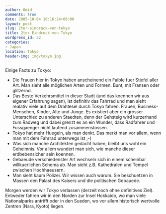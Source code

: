 ```yaml
---
author: Omid
comments: true
date: 2005-10-04 10:16:24+00:00
layout: post
slug: 2ter-eindruck-von-tokyo
title: 2ter Eindruck von Tokyo
wordpress_id: 32
categories:
- Japan
location: Tokyo
header-img: img/tokyo.jpg
---
```


Einige Facts zu Tokyo:

  * Die Frauen hier in Tokyo haben anscheinend ein Faible fuer Stiefel aller Art. Man sieht alle möglichen Arten und Formen. Bunt, mit Fransen oder glitzernd. 
  * Das Beste Verkehrsmittel in dieser Stadt (und das koennen wir aus eigener Erfahrung sagen), ist definitiv das Fahrrad und man sieht realativ viele auf dem Drahtesel durch Tokyo fahren. Frauen, Business-Menschen, Kinder, Alte und Junge. Es existiert aber ein grosser Unterschied zu anderen Staedten, denn der Gehsteig wird kurzerhand zum Radweg und dabei grenzt es an ein Wunder, dass Radfahrer und Fussgaenger nicht laufend zusammenstossen. 
  * Tokyo hat mehr Huegeln, als man denkt. Das merkt man vor allem, wenn man mit dem Fahrrad unterwegs ist ;-)
  * Was sich manche Architekten gedacht haben, bleibt uns wohl ein Geheimnis. Vor allem wundert man sich, wie manche dieser erdbebensicher sein koennen. 
  * Gebaeude verschiedenster Art wechseln sich in einem scheinbar willkuerlichen Schema ab. Man sieht z.B. Kathedralen und Tempel zwischen Hochhaeusern. 
  * Man sieht kaum Polizei. Wir wissen auch warum. Sie beschuetzen in Massen den Palast des Kaisers und die politischen Gebauede. 

Morgen werden wir Tokyo verlassen (derzeit noch ohne definitives Ziel). Entweder fahren wir in den Norden zur Insel Hokkaido, wo man viele Nationalparks antrifft oder in den Sueden, wo vor allem historisch wertvolle Zentren (Nara, Kyoto) liegen. 
